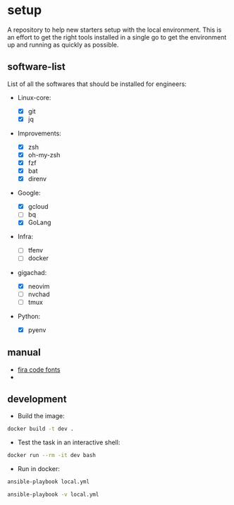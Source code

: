 # setup

A repository to help new starters setup with the local environment.
This is an effort to get the right tools installed in a single go to get the environment up and
running as quickly as possible.

## software-list

List of all the softwares that should be installed for engineers:

- Linux-core:
  - [x] git
  - [x] jq
- Improvements:
  - [x] zsh
  - [x] oh-my-zsh
  - [x] fzf
  - [x] bat
  - [x] direnv
- Google:
  - [x] gcloud
  - [ ] bq
  - [x] GoLang
- Infra:

  - [ ] tfenv
  - [ ] docker

- gigachad:
  - [x] neovim
  - [ ] nvchad
  - [ ] tmux
- Python:
  - [x] pyenv

## manual

- [fira code fonts](https://www.nerdfonts.com/font-downloads)
-

## development

- Build the image:

```bash
docker build -t dev .
```

- Test the task in an interactive shell:

```bash
docker run --rm -it dev bash
```

- Run in docker:

```bash
ansible-playbook local.yml

ansible-playbook -v local.yml
```
